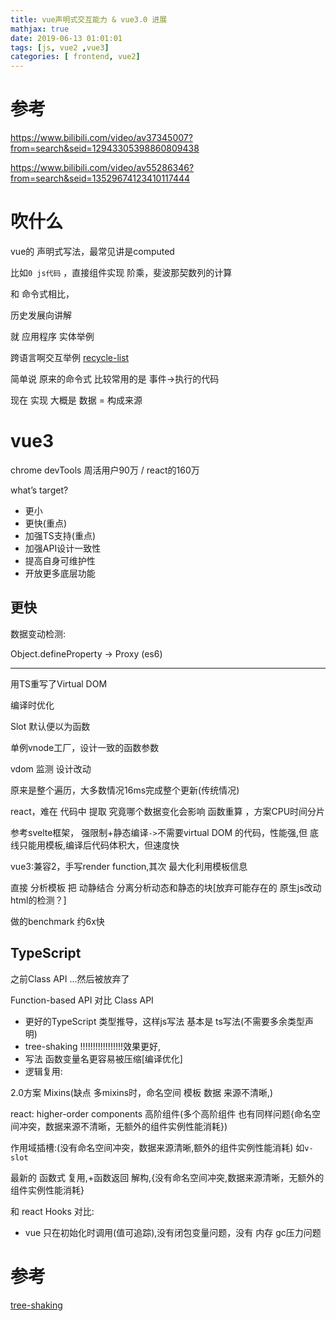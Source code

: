 ```yaml
---
title: vue声明式交互能力 & vue3.0 进展
mathjax: true
date: 2019-06-13 01:01:01
tags: [js, vue2 ,vue3]
categories: [ frontend, vue2]
---
```


# 参考

https://www.bilibili.com/video/av37345007?from=search&seid=12943305398860809438

https://www.bilibili.com/video/av55286346?from=search&seid=13529674123410117444

# 吹什么

vue的 声明式写法，最常见讲是computed

比如`0 js代码` ，直接组件实现 阶乘，斐波那契数列的计算

和 命令式相比，

历史发展向讲解

就 应用程序 实体举例

跨语言啊交互举例 [recycle-list](https://weex.apache.org/zh/docs/components/recycle-list.html)

简单说 原来的命令式 比较常用的是 事件->执行的代码

现在 实现 大概是 数据 = 构成来源

# vue3

chrome devTools 周活用户90万 / react的160万

what’s target?

<!-- more -->

 - 更小
 - 更快(重点)
 - 加强TS支持(重点)
 - 加强API设计一致性
 - 提高自身可维护性
 - 开放更多底层功能

## 更快

数据变动检测:

Object.defineProperty -> Proxy (es6)

---

用TS重写了Virtual DOM

编译时优化

Slot 默认便以为函数

单例vnode工厂，设计一致的函数参数


vdom 监测 设计改动

原来是整个遍历，大多数情况16ms完成整个更新(传统情况)

react，难在 代码中 提取 究竟哪个数据变化会影响 函数重算 ，方案CPU时间分片

参考svelte框架， 强限制+静态编译`->`不需要virtual DOM 的代码，性能强,但 底线只能用模板,编译后代码体积大，但速度快

vue3:兼容2，手写render function,其次 最大化利用模板信息

直接 分析模板 把 动静结合 分离分析动态和静态的块[放弃可能存在的 原生js改动 html的检测？]

做的benchmark 约6x快

## TypeScript

之前Class API ...然后被放弃了

Function-based API 对比 Class API

 - 更好的TypeScript 类型推导，这样js写法 基本是 ts写法(不需要多余类型声明)
 - tree-shaking !!!!!!!!!!!!!!!!!效果更好,
 - 写法 函数变量名更容易被压缩[编译优化]
 - 逻辑复用:

 2.0方案 Mixins(缺点 多mixins时，命名空间 模板 数据 来源不清晰,)

react: higher-order components 高阶组件(多个高阶组件 也有同样问题{命名空间冲突，数据来源不清晰，无额外的组件实例性能消耗})

作用域插槽:(没有命名空间冲突，数据来源清晰,额外的组件实例性能消耗) 如`v-slot`

最新的 函数式 复用,+函数返回 解构,{没有命名空间冲突,数据来源清晰，无额外的组件实例性能消耗}

和 react Hooks 对比:

 - vue 只在初始化时调用(值可追踪),没有闭包变量问题，没有 内存 gc压力问题




# 参考

[tree-shaking](https://segmentfault.com/a/1190000012794598?utm_source=tag-newest)

